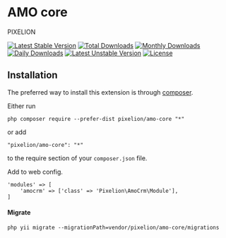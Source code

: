 AMO core
===========

PIXELION

[![Latest Stable Version](https://poser.pugx.org/pixelion/amo-core/v/stable)](https://packagist.org/packages/pixelion/amo-core)
[![Total Downloads](https://poser.pugx.org/pixelion/amo-core/downloads)](https://packagist.org/packages/pixelion/amo-core)
[![Monthly Downloads](https://poser.pugx.org/pixelion/amo-core/d/monthly)](https://packagist.org/packages/pixelion/amo-core)
[![Daily Downloads](https://poser.pugx.org/pixelion/amo-core/d/daily)](https://packagist.org/packages/pixelion/amo-core)
[![Latest Unstable Version](https://poser.pugx.org/pixelion/amo-core/v/unstable)](https://packagist.org/packages/pixelion/amo-core)
[![License](https://poser.pugx.org/pixelion/amo-core/license)](https://packagist.org/packages/pixelion/amo-core)


Installation
------------

The preferred way to install this extension is through [composer](http://getcomposer.org/download/).

Either run

```
php composer require --prefer-dist pixelion/amo-core "*"
```

or add

```
"pixelion/amo-core": "*"
```

to the require section of your `composer.json` file.

Add to web config.
```
'modules' => [
    'amocrm' => ['class' => 'Pixelion\AmoCrm\Module'],
]
```

#### Migrate
```
php yii migrate --migrationPath=vendor/pixelion/amo-core/migrations
```
